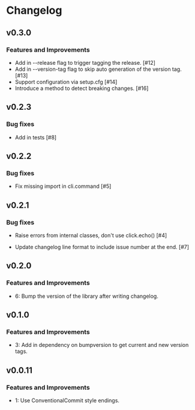 # Changelog

## v0.3.0

### Features and Improvements

- Add in --release flag to trigger tagging the release. [#12]
- Add in --version-tag flag to skip auto generation of the version tag. [#13]
- Support configuration via setup.cfg [#14]
- Introduce a method to detect breaking changes. [#16]

## v0.2.3

### Bug fixes

- Add in tests [#8]

## v0.2.2

### Bug fixes

- Fix missing import in cli.command [#5]

## v0.2.1

### Bug fixes

- Raise errors from internal classes, don't use click.echo() [#4]

- Update changelog line format to include issue number at the end. [#7]

## v0.2.0

### Features and Improvements

- 6: Bump the version of the library after writing changelog.

## v0.1.0

### Features and Improvements

- 3: Add in dependency on bumpversion to get current and new version tags.

## v0.0.11

### Features and Improvements

- 1: Use ConventionalCommit style endings.
